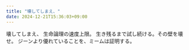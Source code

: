 ```yaml
---
title: "壊してしまえ、"
date: 2024-12-21T15:36:03+09:00
---
```

壊してしまえ、
生命論理の速度上限。
生き残るまで試し続ける。その壁を壊せ。
ジーンより優れていることを、ミームは証明する。

